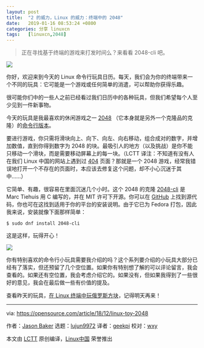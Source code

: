 ```yaml
---
layout: post
title:	"2 的威力，Linux 的威力：终端中的 2048"
date:	2019-01-16 08:53:24 +0800 
categories:	分享 linuxcn 
tags:	[linuxcn,2048]
---
```




> 
> 正在寻找基于终端的游戏来打发时间么？来看看 2048-cli 吧。
> 
> 
> 


![](/Asserts/Images//attachment/album/201901/16/085325rtbawhbxb55z1skk.png)


你好，欢迎来到今天的 Linux 命令行玩具日历。每天，我们会为你的终端带来一个不同的玩具：它可能是一个游戏或任何简单的消遣，可以帮助你获得乐趣。


很可能你们中的一些人之前已经看过我们日历中的各种玩具，但我们希望每个人至少见到一件新事物。


今天的玩具是我最喜欢的休闲游戏之一 [2048](https://github.com/gabrielecirulli/2048) （它本身就是另外一个克隆品的克隆）的[命令行版本](https://github.com/tiehuis/2048-cli)。


要进行游戏，你只需将滑块向上、向下、向左、向右移动，组合成对的数字，并增加数值，直到你得到数字为 2048 的块。最吸引人的地方（以及挑战）是你不能只移动一个滑块，而是需要移动屏幕上的每一块。（LCTT 译注：不知道有没有人在我们 Linux 中国的网站上遇到过 [404](https://linux.cn/404) 页面？那就是一个 2048 游戏，经常我错误地打开一个不存在的页面时，本应该去修复这个问题，却不小心沉迷于其中……）


它简单、有趣，很容易在里面沉迷几个小时。这个 2048 的克隆 [2048-cli](https://github.com/tiehuis/2048-cli) 是 Marc Tiehuis 用 C 编写的，并在 MIT 许可下开源。你可以在 [GitHub](https://github.com/tiehuis/2048-cli) 上找到源代码，你也可在这找到适用于你的平台的安装说明。由于它已为 Fedora 打包，因此我来说，安装就像下面那样简单：



```
$ sudo dnf install 2048-cli
```

这是这样，玩得开心！


![](/Asserts/Images//attachment/album/201901/16/085326q344s654stst563c.gif)


你有特别喜欢的命令行小玩具需要我介绍的吗？这个系列要介绍的小玩具大部分已经有了落实，但还预留了几个空位置。如果你有特别想了解的可以评论留言，我会查看的。如果还有空位置，我会考虑介绍它的。如果没有，但如果我得到了一些很好的意见，我会在最后做一些有价值的提及。


查看昨天的玩具，[在 Linux 终端中玩俄罗斯方块](https://opensource.com/article/18/12/linux-toy-tetris)，记得明天再来！




---


via: <https://opensource.com/article/18/12/linux-toy-2048>


作者：[Jason Baker](https://opensource.com/users/jason-baker) 选题：[lujun9972](https://github.com/lujun9972) 译者：[geekpi](https://github.com/geekpi) 校对：[wxy](https://github.com/wxy)


本文由 [LCTT](https://github.com/LCTT/TranslateProject) 原创编译，[Linux中国](https://linux.cn/) 荣誉推出
